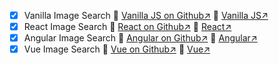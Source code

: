 
* [x] Vanilla Image Search
    🔗 [Vanilla JS on Github↗](https://github.com/zgparsons/frontend-framework-showdown-2020/tree/master/vanilla-image-search)
    🔗 [Vanilla JS↗](https://vanilla-image-search-z.now.sh)
* [x] React Image Search
    🔗 [React on Github↗](https://github.com/zgparsons/frontend-framework-showdown-2020/tree/master/react-image-search)
    🔗 [React↗](https://react-image-search-z.now.sh)
* [x] Angular Image Search
    🔗 [Angular on Github↗](https://github.com/zgparsons/frontend-framework-showdown-2020/tree/master/angular-image-search)
    🔗 [Angular↗](https://angular-image-search-z.now.sh)
* [x] Vue Image Search
    🔗 [Vue on Github↗](https://github.com/zgparsons/frontend-framework-showdown-2020/tree/master/vue-image-search)
    🔗 [Vue↗](https://vue-image-search-z.now.sh)